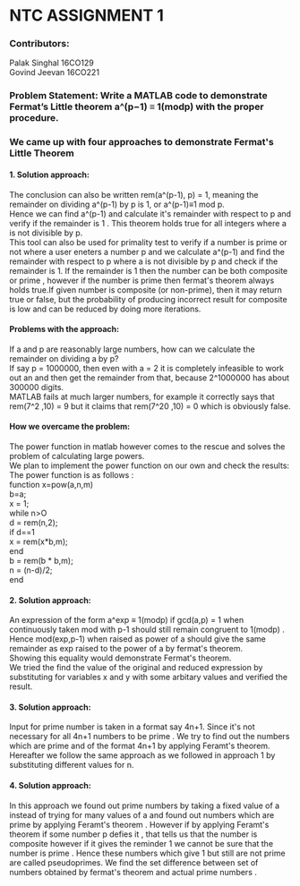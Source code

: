 # NTC ASSIGNMENT 1

### Contributors:

Palak Singhal	16CO129 <br/>
Govind Jeevan	16CO221

### Problem Statement: Write a MATLAB code to demonstrate Fermat’s Little theorem a^(p−1) ≡ 1(modp) with the proper procedure.

### We came up with four approaches to demonstrate Fermat's Little Theorem

#### 1. Solution approach:

The conclusion can also be written rem(a^(p-1), p) = 1, meaning the remainder on dividing a^(p-1) by p is 1, or a^(p-1)≡1 mod p. <br/> 
Hence we can find a^(p-1) and calculate it's remainder with respect to p and verify if the remainder is 1 . This theorem holds true for all integers where a is not divisible by p.<br/>
This tool can also be used for primality test to verify if a number is prime or not where a user eneters a number p and we calculate a^(p-1) and find the remainder with respect to p where a is not divisible by p and check if the remainder is 1. If the remainder is 1 then the number can be both composite or prime , however if the number is prime then fermat's theorem always holds true.If given number is composite (or non-prime), then it may return true or false, but the probability of producing incorrect result for composite is low and can be reduced by doing more iterations.


#### Problems with the approach:

If a and p are reasonably large numbers, how can we calculate the remainder on dividing a by p? <br/>
If say p = 1000000, then even with a = 2 it is completely infeasible to work out an and then get the remainder from that, because 2^1000000 has about 300000 digits.<br/>
MATLAB fails at much larger numbers, for example it correctly says that rem(7^2 ,10) = 9 but it claims that rem(7^20 ,10) = 0 which is obviously false.<br/>

#### How we overcame the problem:
The power function in matlab however comes to the rescue and solves the problem of calculating large powers. <br/>
We plan to implement the power function on our own and check the results: <br/>
The power function is as follows : <br/>
function x=pow(a,n,m) <br/>
    b=a; <br/>
    x = 1; <br/>
    while n>O <br/>
        d = rem(n,2); <br/>
        if d==1 <br/>
            x = rem(x*b,m); <br/>
        end <br/>
        b = rem(b * b,m);<br/>
        n = (n-d)/2; <br/>
    end

#### 2. Solution approach:

An expression of the form a^exp ≡ 1(modp) if gcd(a,p) = 1 when continuously taken mod with p-1 should still remain congruent to 1(modp) . Hence mod(exp,p-1) when raised as power of a should give the same remainder as exp raised to the power of a by fermat's theorem. <br/> 
Showing this equality would demonstrate Fermat's theorem. <br/>
We tried the find the value of the original and reduced expression by substituting for variables x and y with some arbitary values and verified the result. <br/>

#### 3. Solution approach:

Input for prime number is taken in a format say 4n+1. Since it's not necessary for all 4n+1 numbers to be prime . We try to find out the numbers which are prime and of the format 4n+1 by applying Feramt's theorem. Hereafter we follow the same approach as we followed in approach 1 by substituting different values for n.

#### 4. Solution approach:

In this approach we found out prime numbers by taking a fixed value of a instead of trying for many values of a and found out numbers which are prime by applying Feramt's theorem . However if by applying Feramt's theorem if some number p defies it , that tells us that the number is composite however if it gives the reminder 1 we cannot be sure that the number is prime . Hence these numbers which give 1 but still are not prime are called pseudoprimes. We find the set difference between set of numbers obtained by fermat's theorem and actual prime numbers .
